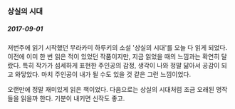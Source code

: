 ### 상실의 시대  
  
##### 2017-09-01  
  
저번주에 읽기 시작했던 무라카미 하루키의 소설 '상실의 시대'를 오늘 다 읽게 되었다. 이전에 이미 한 번 읽은 적이 있었던 작품이지만, 지금 읽었을 때의 느낌과는 확연히 달랐다. 특히 작가가 섬세하게 표현한 주인공의 감정, 생각이 나와 정말 닮아서 공감이 되고 와닿았다. 마치 주인공이 내가 될 수도 있을 것 같은 그런 느낌이었다.  
  
오랜만에 정말 재미있게 읽은 책이었다. 다음으로는 상실의 시대처럼 조금 오래된 명작들을 읽을까 한다. 기분이 내키면 신작도 좋고.
